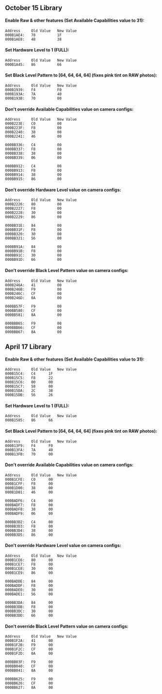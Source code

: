 ## October 15 Library
#### Enable Raw & other features (Set Available Capabilities value to 31):
	Address		Old Value	New Value
	000B1AE4:	78			1F
	000B1AE8:	48			38

#### Set Hardware Level to 1 (FULL):
	Address		Old Value	New Value
	000B1A45:	86			66

#### Set Black Level Pattern to [64, 64, 64, 64] (fixes pink tint on RAW photos):
	Address		Old Value	New Value
	000B1939:	F4			F0
	000B193A:	7A			40
	000B193B:	70			00

#### Don't override Available Capabilities value on camera configs:
	Address		Old Value	New Value
	000B223E:	C0			00
	000B223F:	F8			00
	000B2240:	38			00
	000B2241:	46			00

	000BB336:	C4			00
	000BB337:	F8			00
	000BB338:	38			00
	000BB339:	06			00
	
	000BB912:	C4			00
	000BB913:	F8			00
	000BB914:	38			00
	000BB915:	86			00

#### Don't override Hardware Level value on camera configs:
	Address		Old Value	New Value
	000B2226:	80			00
	000B2227:	F8			00
	000B2228:	30			00
	000B2229:	86			00

	000BB31E:	84			00
	000BB31F:	F8			00
	000BB320:	30			00
	000BB321:	56			00

	000BB91A:	84			00
	000BB91B:	F8			00
	000BB91C:	30			00
	000BB91D:	66			00

#### Don't override Black Level Pattern value on camera configs:
	Address		Old Value	New Value
	000B246A:	41			00
	000B246B:	F9			00
	000B246C:	CF			00
	000B246D:	0A			00

	000BB57F:	F9			00
	000BB580:	CF			00
	000BB581:	8A			00

	000BBB65:	F9			00
	000BBB66:	CF			00
	000BBB67:	8A			00

## April 17 Library
#### Enable Raw & other features (Set Available Capabilities value to 31):
	Address		Old Value	New Value
	000B15C4:	C4		1F
	000B15C5:	F8		22
	000B15C6:	00		00
	000B15C7:	58		00
	000B15DA:	2C		38
	000B15DB:	56		26

#### Set Hardware Level to 1 (FULL):
	Address		Old Value	New Value
	000B1505:	86		66

#### Set Black Level Pattern to [64, 64, 64, 64] (fixes pink tint on RAW photos):
	Address		Old Value	New Value
	000B13F9:	F4		F0
	000B13FA:	7A		40
	000B13FB:	70		00

#### Don't override Available Capabilities value on camera configs:
	Address		Old Value	New Value
	000B1CFE:	C0		00
	000B1CFF:	F8		00
	000B1D00:	38		00
	000B1D01:	46		00

	000BADF6:	C4		00
	000BADF7:	F8		00
	000BADF8:	38		00
	000BADF9:	06		00

	000BB3D2:	C4		00
	000BB3D3:	F8		00
	000BB3D4:	38		00
	000BB3D5:	86		00

#### Don't override Hardware Level value on camera configs:
	Address		Old Value	New Value
	000B1CE6:	80		00
	000B1CE7:	F8		00
	000B1CE8:	30		00
	000B1CE9:	86		00

	000BADDE:	84		00
	000BADDF:	F8		00
	000BADE0:	30		00
	000BADE1:	56		00

	000BB3DA:	84		00
	000BB3DB:	F8		00
	000BB3DC:	30		00
	000BB3DD:	66		00

#### Don't override Black Level Pattern value on camera configs:
	Address		Old Value	New Value
	000B1F2A:	41		00
	000B1F2B:	F9		00
	000B1F2C:	CF		00
	000B1F2D:	0A		00

	000BB03F:	F9		00
	000BB040:	CF		00
	000BB041:	8A		00

	000BB625:	F9		00
	000BB626:	CF		00
	000BB627:	8A		00